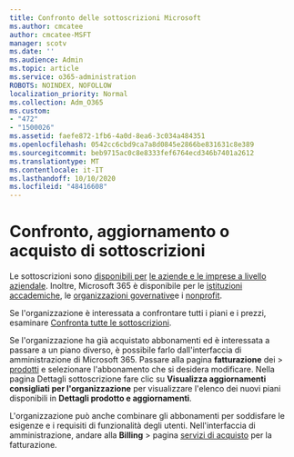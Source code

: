 ```yaml
---
title: Confronto delle sottoscrizioni Microsoft
ms.author: cmcatee
author: cmcatee-MSFT
manager: scotv
ms.date: ''
ms.audience: Admin
ms.topic: article
ms.service: o365-administration
ROBOTS: NOINDEX, NOFOLLOW
localization_priority: Normal
ms.collection: Adm_O365
ms.custom:
- "472"
- "1500026"
ms.assetid: faefe872-1fb6-4a0d-8ea6-3c034a484351
ms.openlocfilehash: 0542cc6cbd9ca7a8d0845e2866be831631c8e389
ms.sourcegitcommit: beb9715ac0c8e8333fef6764ecd346b7401a2612
ms.translationtype: MT
ms.contentlocale: it-IT
ms.lasthandoff: 10/10/2020
ms.locfileid: "48416608"
---
```

# <a name="compare-upgrade-or-purchase-subscriptions"></a>Confronto, aggiornamento o acquisto di sottoscrizioni
  
Le sottoscrizioni sono [disponibili per](https://www.microsoft.com/microsoft-365/business/compare-all-microsoft-365-business-products?tab=2&rtc=1) [le aziende e le imprese a livello aziendale](https://www.microsoft.com/microsoft-365/enterprise/compare-office-365-plans?rtc=1). Inoltre, Microsoft 365 è disponibile per le [istituzioni accademiche](https://www.microsoft.com/microsoft-365/academic/compare-office-365-education-plans?rtc=1&activetab=tab%3aprimaryr1), le [organizzazioni governative](https://www.microsoft.com/microsoft-365/government/compare-office-365-government-plans?rtc=1)e i [nonprofit](https://www.microsoft.com/microsoft-365/nonprofit/office-365-nonprofit-plans-and-pricing?&rtc=1&activetab=tab%3aprimaryr1).
  
Se l'organizzazione è interessata a confrontare tutti i piani e i prezzi, esaminare [Confronta tutte le sottoscrizioni](https://www.microsoft.com/microsoft-365/enterprise/compare-office-365-plans?rtc=1).
  
Se l'organizzazione ha già acquistato abbonamenti ed è interessata a passare a un piano diverso, è possibile farlo dall'interfaccia di amministrazione di Microsoft 365. Passare alla pagina **fatturazione** dei \> [prodotti](https://go.microsoft.com/fwlink/p/?linkid=842054) e selezionare l'abbonamento che si desidera modificare. Nella pagina Dettagli sottoscrizione fare clic su **Visualizza aggiornamenti consigliati per l'organizzazione** per visualizzare l'elenco dei nuovi piani disponibili in **Dettagli prodotto e aggiornamenti**.
  
L'organizzazione può anche combinare gli abbonamenti per soddisfare le esigenze e i requisiti di funzionalità degli utenti. Nell'interfaccia di amministrazione, andare alla **Billing** \> pagina [servizi di acquisto](https://go.microsoft.com/fwlink/p/?linkid=868433) per la fatturazione. 